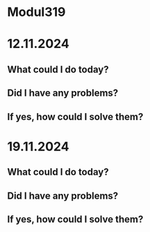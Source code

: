 # Modul319

# 12.11.2024
## What could I do today?

## Did I have any problems?

## If yes, how could I solve them?

# 19.11.2024
## What could I do today?

## Did I have any problems?

## If yes, how could I solve them?

